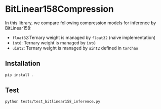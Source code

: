 # BitLinear158Compression

In this library, we compare following compression models for inference by BitLinear158:

- `float32`:Ternary weight is managed by `float32` (naive implementation)
- `int8`: Ternary weight is managed by `int8`
- `uint2`: Ternary weight is managed by `uint2` defined in `torchao` 

## Installation

```sh
pip install .
```

## Test

```sh
python tests/test_bitlinear158_inference.py
```
